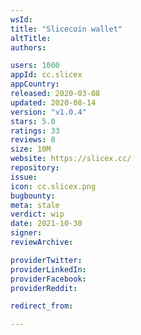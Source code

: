 ```yaml
---
wsId: 
title: "Slicecoin wallet"
altTitle: 
authors:

users: 1000
appId: cc.slicex
appCountry: 
released: 2020-03-08
updated: 2020-08-14
version: "v1.0.4"
stars: 5.0
ratings: 33
reviews: 8
size: 10M
website: https://slicex.cc/
repository: 
issue: 
icon: cc.slicex.png
bugbounty: 
meta: stale
verdict: wip
date: 2021-10-30
signer: 
reviewArchive:

providerTwitter: 
providerLinkedIn: 
providerFacebook: 
providerReddit: 

redirect_from:

---
```


